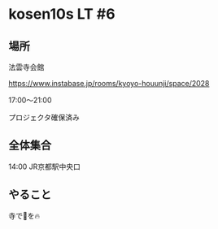 # kosen10s LT #6

## 場所

法雲寺会館

https://www.instabase.jp/rooms/kyoyo-houunji/space/2028

17:00〜21:00

プロジェクタ確保済み

## 全体集合

14:00 JR京都駅中央口

## やること

寺で:octopus:を:fire:
